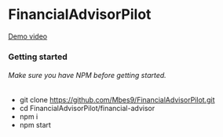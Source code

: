# FinancialAdvisorPilot

[Demo video](https://drive.google.com/file/d/1SmeVq7che_Ph20uzlQLKn0GoohX0AAO_/view?usp=sharing)

### Getting started

###### Make sure you have NPM before getting started.

- git clone https://github.com/Mbes9/FinancialAdvisorPilot.git
- cd FinancialAdvisorPilot/financial-advisor
- npm i
- npm start
